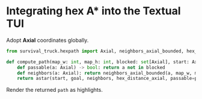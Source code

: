 # Integrating hex A* into the Textual TUI

Adopt **Axial** coordinates globally.

```python
from survival_truck.hexpath import Axial, neighbors_axial_bounded, hex_distance_axial, astar

def compute_path(map_w: int, map_h: int, blocked: set[Axial], start: Axial, goal: Axial):
    def passable(a: Axial) -> bool: return a not in blocked
    def neighbors(a: Axial): return neighbors_axial_bounded(a, map_w, map_h)
    return astar(start, goal, neighbors, hex_distance_axial, passable=passable)
```

Render the returned `path` as highlights.
